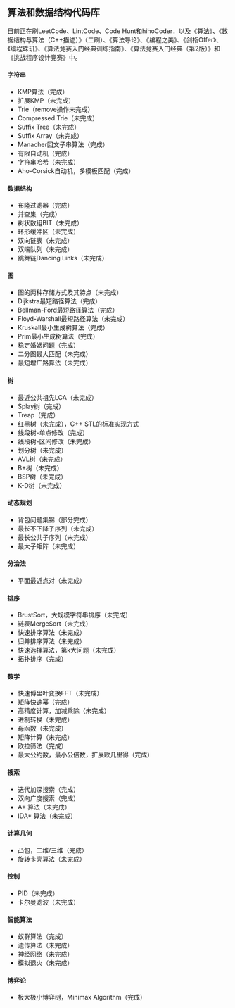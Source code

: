 ## 算法和数据结构代码库

目前正在刷LeetCode、LintCode、Code Hunt和hihoCoder，以及《算法》、《数据结构与算法（C++描述）》（二刷）、《算法导论》、《编程之美》、《剑指Offer》、《编程珠玑》、《算法竞赛入门经典训练指南》、《算法竞赛入门经典（第2版）》和《挑战程序设计竞赛》中。

#### 字符串
* KMP算法（完成）
* 扩展KMP（未完成）
* Trie（remove操作未完成）
* Compressed Trie（未完成）
* Suffix Tree（未完成）
* Suffix Array（未完成）
* Manacher回文子串算法（完成）
* 有限自动机（完成）
* 字符串哈希（未完成）
* Aho-Corsick自动机，多模板匹配（完成）

#### 数据结构
* 布隆过滤器（完成）
* 并查集（完成）
* 树状数组BIT（未完成）
* 环形缓冲区（未完成）
* 双向链表（未完成）
* 双端队列（未完成）
* 跳舞链Dancing Links（未完成）

#### 图
* 图的两种存储方式及其特点（未完成）
* Dijkstra最短路径算法（完成）
* Bellman-Ford最短路径算法（完成）
* Floyd-Warshall最短路径算法（未完成）
* Kruskall最小生成树算法（完成）
* Prim最小生成树算法（完成）
* 稳定婚姻问题（完成）
* 二分图最大匹配（未完成）
* 最短增广路算法（未完成）

#### 树
* 最近公共祖先LCA（未完成）
* Splay树（完成）
* Treap（完成）
* 红黑树（未完成），C++ STL的标准实现方式
* 线段树-单点修改（完成）
* 线段树-区间修改（未完成）
* 划分树（未完成）
* AVL树（未完成）
* B+树（未完成）
* BSP树（未完成）
* K-D树（未完成）

#### 动态规划
* 背包问题集锦（部分完成）
* 最长不下降子序列（未完成）
* 最长公共子序列（未完成）
* 最大子矩阵（未完成）

#### 分治法
* 平面最近点对（未完成）

#### 排序
* BrustSort，大规模字符串排序（未完成）
* 链表MergeSort（未完成）
* 快速排序算法（未完成）
* 归并排序算法（未完成）
* 快速选择算法，第k大问题（未完成）
* 拓扑排序（完成）

#### 数学
* 快速傅里叶变换FFT（未完成）
* 矩阵快速幂（完成）
* 高精度计算，加减乘除（未完成）
* 进制转换（未完成）
* 母函数（未完成）
* 矩阵计算（未完成）
* 欧拉筛法（完成）
* 最大公约数，最小公倍数，扩展欧几里得（完成）

#### 搜索
* 迭代加深搜索（完成）
* 双向广度搜索（完成）
* A* 算法（未完成）
* IDA* 算法（未完成）

#### 计算几何
* 凸包，二维/三维（完成）
* 旋转卡壳算法（未完成）

#### 控制
* PID（未完成）
* 卡尔曼滤波（未完成）

#### 智能算法
* 蚁群算法（完成）
* 遗传算法（未完成）
* 神经网络（未完成）
* 模拟退火（未完成）

#### 博弈论
* 极大极小博弈树，Minimax Algorithm（完成）